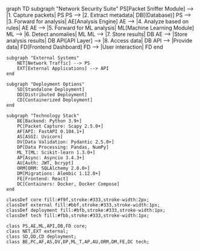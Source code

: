 graph TD
    subgraph "Network Security Suite"
        PS[Packet Sniffer Module] --> |1. Capture packets| PS
        PS --> |2. Extract metadata| DB[(Database)]
        PS --> |3. Forward for analysis| AE[Analysis Engine]
        AE --> |4. Analyze based on rules| AE
        AE --> |5. Forward for ML analysis| ML[Machine Learning Module]
        ML --> |6. Detect anomalies| ML
        ML --> |7. Store results| DB
        AE --> |Store analysis results| DB
        API[API Layer] --> |8. Access data| DB
        API --> |Provide data| FD[Frontend Dashboard]
        FD --> |User interaction| FD
    end

    subgraph "External Systems"
        NET[Network Traffic] --> PS
        EXT[External Applications] --> API
    end

    subgraph "Deployment Options"
        SD[Standalone Deployment]
        DD[Distributed Deployment]
        CD[Containerized Deployment]
    end

    subgraph "Technology Stack"
        BE[Backend: Python 3.9+]
        PC[Packet Capture: Scapy 2.5.0+]
        AF[API: FastAPI 0.104.1+]
        AS[ASGI: Uvicorn]
        DV[Data Validation: Pydantic 2.5.0+]
        DP[Data Processing: Pandas, NumPy]
        ML_T[ML: Scikit-learn 1.3.0+]
        AP[Async: Asyncio 3.4.3+]
        AU[Auth: JWT, bcrypt]
        ORM[ORM: SQLAlchemy 2.0.0+]
        DM[Migrations: Alembic 1.12.0+]
        FE[Frontend: React]
        DC[Containers: Docker, Docker Compose]
    end

    classDef core fill:#f9f,stroke:#333,stroke-width:2px;
    classDef external fill:#bbf,stroke:#333,stroke-width:1px;
    classDef deployment fill:#bfb,stroke:#333,stroke-width:1px;
    classDef tech fill:#fbb,stroke:#333,stroke-width:1px;
    
    class PS,AE,ML,API,DB,FD core;
    class NET,EXT external;
    class SD,DD,CD deployment;
    class BE,PC,AF,AS,DV,DP,ML_T,AP,AU,ORM,DM,FE,DC tech;